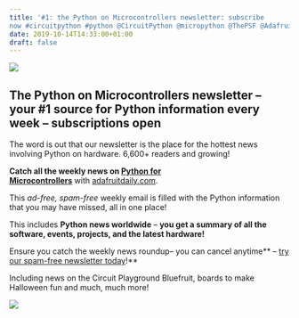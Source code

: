 ```yaml
---
title: '#1: the Python on Microcontrollers newsletter: subscribe
now #circuitpython #python @CircuitPython @micropython @ThePSF @Adafruit'
date: 2019-10-14T14:33:00+01:00
draft: false
---
```


![](https://cdn-blog.adafruit.com/uploads/2019/09/ICYMI-Newsletter4-853x250-1.png)

The Python on Microcontrollers newsletter – your #1 source for Python information every week – subscriptions open
-----------------------------------------------------------------------------------------------------------------

The word is out that our newsletter is the place for the hottest news involving Python on hardware. 6,600+ readers and growing!

**Catch all the weekly news on [Python for Microcontrollers](https://www.adafruitdaily.com/)** with [adafruitdaily.com](https://www.adafruitdaily.com/).

This _ad-free, spam-free_ weekly email is filled with the Python information that you may have missed, all in one place!

This includes **Python news worldwide** – **you get a summary of all the software, events, projects, and the latest hardware!**

Ensure you catch the weekly news roundup– you can cancel anytime** – [try our spam-free newsletter today](https://www.adafruitdaily.com/)!**

Including news on the Circuit Playground Bluefruit, boards to make Halloween fun and much, much more!

[![](https://cdn-blog.adafruit.com/uploads/2019/09/preview-full-adafruit_halloween2016_blog.jpg)](https://blog.adafruit.com/category/halloween/)